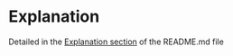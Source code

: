 # Explanation

Detailed in the [Explanation section](https://github.com/akhmadferoz/af06109-os-hw-04/blob/main/README.md#explanation) of the README.md file
